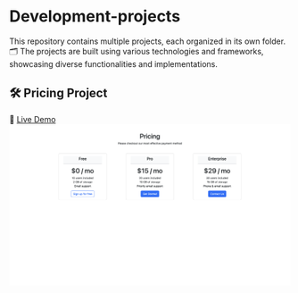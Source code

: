 # Development-projects
This repository contains multiple projects, each organized in its own folder. 🗂️ The projects are built using various technologies and frameworks, showcasing diverse functionalities and implementations.  

## 🛠️ Pricing Project
🔗 [Live Demo](https://famous-churros-071384.netlify.app)<br>
<img src="https://github.com/rakibul263/Development-projects/blob/main/Pricing%20Card/Pricing.png">
